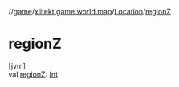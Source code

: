 //[game](../../../index.md)/[xlitekt.game.world.map](../index.md)/[Location](index.md)/[regionZ](region-z.md)

# regionZ

[jvm]\
val [regionZ](region-z.md): [Int](https://kotlinlang.org/api/latest/jvm/stdlib/kotlin/-int/index.html)
